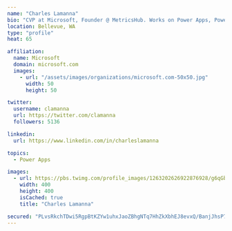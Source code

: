 ```yaml
---
name: "Charles Lamanna"
bio: "CVP at Microsoft, Founder @ MetricsHub. Works on Power Apps, Power Automate, Power Virtual Agent, Common Data Service and Dynamics 365."
location: Bellevue, WA
type: "profile"
heat: 65

affiliation:
  name: Microsoft
  domain: microsoft.com
  images:
    - url: "/assets/images/organizations/microsoft.com-50x50.jpg"
      width: 50
      height: 50

twitter:
  username: clamanna
  url: https://twitter.com/clamanna
  followers: 5136

linkedin:
  url: https://www.linkedin.com/in/charleslamanna

topics:
  - Power Apps

images:
  - url: https://pbs.twimg.com/profile_images/1263202626922876928/g6qGbHZ-_400x400.jpg
    width: 400
    height: 400
    isCached: true
    title: "Charles Lamanna"

secured: "PLvsRkchTDwi5RgpBtKZYw1uhxJaoZBhgNTq7HhZkXbhEJ8evxQ/BanjJhsP75fa8ubHmDYNFgSdickLMImO6m1qox8EUa/S99o7sLfXHuzG9A40/1L3rH305oNjSS4QReRIBbp2iRZS+fSCCqrj0pebWwfvQRd3f0bYd+FuWKlVboDX/MttLidBWaR/BqLoBrZAKAPsYky4JAxXmIljqpycmCAt3VAG7qIn0gMX4sgBw3nEyQtZ8foOKB5q7/Z1/qIGNTZdnE2fSS20tZS743kkOQ1a7eLtHNZWPN930b3/UJ1Fi5N+Ss14LyBTssrc6gSzRHc2CwMcMxZL6JTMD1CLYBFxeyEXBjxBsJc76oVqYYpR3uCFQWT4u70Yd29Vgn4sZDLgQ3jBKiReyFUTQfxObOtg2Fez9RrR3FTZUK0=;HGgTa+WOl/R4+/PEH4Lcpw=="
---
```


